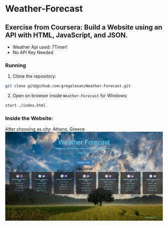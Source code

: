 # Weather-Forecast
## Exercise from Coursera: Build a Website using an API with HTML, JavaScript, and JSON.    
* Weather Api used: 7Timer!
* No API Key Needed
### Running
1. Clone the repository:
```sh
git clone git@github.com:gregalexan/Weather-Forecast.git
```
2. Open on browser inside `Weather-Forecast` for Windows:
```sh
start ./index.html
```
### Inside the Website:
After choosing as city: Athens, Greece
![This is what it looks like](https://github.com/gregalexan/Weather-Forecast/blob/main/WeatherForecast1.png)
